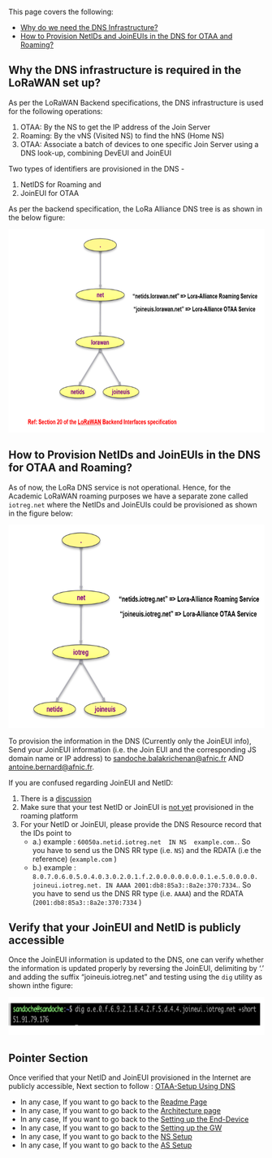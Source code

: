 This page covers the following: 

 * [Why do we need the DNS Infrastructure?] 
 * [How to Provision NetIDs and JoinEUIs in the DNS for OTAA and Roaming?]


## Why the DNS infrastructure is required in the LoRaWAN set up?

As per the LoRaWAN Backend specifications, the DNS infrastructure is used for the following operations:

1.	OTAA: By the NS to get the IP address of the Join Server
2.  Roaming: By the vNS (Visited NS) to find the hNS (Home NS)
3.  OTAA: Associate a batch of devices to one specific Join Server using a DNS look-up, combining DevEUI and JoinEUI

Two types of identifiers are provisioned in the DNS - 
1. NetIDS for Roaming and 
2. JoinEUI for OTAA 

As per the backend specification, the LoRa Alliance DNS tree is as shown in the below figure:

<p align="center">
  <img width="760" height="400" src="https://github.com/afnic/IoTRoam-Tutorial/blob/master/Images/Fig11.png?raw=true">
</p>


## How to Provision NetIDs and JoinEUIs in the DNS for OTAA and Roaming?

As of now, the LoRa DNS service is not operational. Hence, for the Academic LoRaWAN roaming purposes we have a separate zone called ```iotreg.net``` where the NetIDs and JoinEUIs could be provisioned as shown in the figure below:

<p align="center">
  <img width="760" height="400" src="https://github.com/afnic/IoTRoam-Tutorial/blob/master/Images/Fig12.png?raw=true">
</p>

To provision the information in the DNS (Currently only the JoinEUI info), Send your JoinEUI information (i.e. the Join EUI and the corresponding JS domain name or IP address) to  sandoche.balakrichenan@afnic.fr AND antoine.bernard@afnic.fr. 

If you are confused regarding JoinEUI and NetID:
1. There is a [discussion]
2. Make sure that your test NetID or JoinEUI is [not yet] provisioned in the roaming platform
3. For your NetID  or JoinEUI, please provide the DNS Resource record that the IDs point to
    * a.) example  : ```60050a.netid.iotreg.net  IN	NS 	example.com.```. So you have to send us the DNS RR type (i.e. ```NS```) and the RDATA (i.e the reference) (```example.com``` )
    * b.) example : ```8.0.7.0.6.0.5.0.4.0.3.0.2.0.1.f.2.0.0.0.0.0.0.0.1.e.5.0.0.0.0. joineui.iotreg.net. IN AAAA 2001:db8:85a3::8a2e:370:7334```.. So you have to send us the DNS RR type (i.e. ```AAAA```) and the RDATA  (```2001:db8:85a3::8a2e:370:7334``` )
 
## Verify that your JoinEUI and NetID is publicly accessible

Once the JoinEUI information is updated to the DNS, one can verify whether the information is updated properly by reversing the JoinEUI, delimiting by ‘.’ and adding the suffix “joineuis.iotreg.net” and testing using the ```dig``` utility as shown inthe figure:

<p align="center">
  <img width="760" height="75" src="https://github.com/afnic/IoTRoam-Tutorial/blob/master/Images/Fig13.png?raw=true">
</p>



## Pointer Section

Once verified that your NetID and JoinEUI provisioned in the Internet are publicly accessible, Next section to follow : [OTAA-Setup  Using DNS]


 * In any case, If you want to go back to the [Readme Page]
 * In any case, If you want to go back to the [Architecture page]
 * In any case, If you want to go back to the [Setting up the End-Device]
 * In any case, If you want to go back to the [Setting up the GW]
 * In any case, If you want to go back to the [NS Setup]
 * In any case, If you want to go back to the [AS Setup]

[Why do we need the DNS Infrastructure?]: #why-the-dns-infrastructure-is-required-in-the-lorawan-set-up
[How to Provision NetIDs and JoinEUIs in the DNS for OTAA and Roaming?]: #how-to-provision-netids-and-joineuis-in-the-dns-for-otaa-and-roaming
[NS Setup]: https://github.com/afnic/IoTRoam-Tutorial/blob/master/NetworkServer-Server-Setup.md
[AS_Setup]: https://github.com/afnic/IoTRoam-Tutorial/blob/master/ApplicationServer-Setup.md
[Setting up the GW]: https://github.com/afnic/IoTRoam-Tutorial/blob/master/Gateway-Setup.md
[Architecture page]: https://github.com/afnic/IoTRoam-Tutorial/blob/master/Architecture.md
[Readme Page]: https://github.com/afnic/IoTRoam-Tutorial
[Setting up the End-Device]: https://github.com/afnic/IoTRoam-Tutorial/blob/master/End-Device.md
[NS Setup]: https://github.com/afnic/IoTRoam-Tutorial/blob/master/NetworkServer-Server-Setup.md
[AS Setup]: https://github.com/afnic/IoTRoam-Tutorial/blob/master/ApplicationServer-Setup.md
[OTAA-Setup  Using DNS]: https://github.com/afnic/IoTRoam-Tutorial/blob/master/OTAA-Using-DNS.md
[discussion]: https://github.com/AFNIC/IoTRoam-Tutorial/issues/2
[not yet]: https://github.com/AFNIC/IoTRoam-Tutorial/blob/master/Provisioned-NetIDs-JoinEUIs.md

